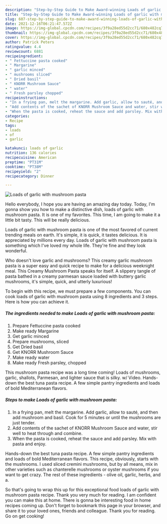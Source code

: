 ```yaml
---
description: "Step-by-Step Guide to Make Award-winning Loads of garlic with mushroom pasta"
title: "Step-by-Step Guide to Make Award-winning Loads of garlic with mushroom pasta"
slug: 607-step-by-step-guide-to-make-award-winning-loads-of-garlic-with-mushroom-pasta
date: 2021-12-16T06:21:47.572Z
image: https://img-global.cpcdn.com/recipes/3f9a28ed55d2cc71/680x482cq70/loads-of-garlic-with-mushroom-pasta-recipe-main-photo.jpg
thumbnail: https://img-global.cpcdn.com/recipes/3f9a28ed55d2cc71/680x482cq70/loads-of-garlic-with-mushroom-pasta-recipe-main-photo.jpg
cover: https://img-global.cpcdn.com/recipes/3f9a28ed55d2cc71/680x482cq70/loads-of-garlic-with-mushroom-pasta-recipe-main-photo.jpg
author: Patrick Peters
ratingvalue: 4.4
reviewcount: 6881
recipeingredient:
- " Fettuccine pasta cooked"
- " Margarine"
- " garlic minced"
- " mushrooms sliced"
- " Dried basil"
- " KNORR Mushroom Sauce"
- " water"
- " Fresh parsley chopped"
recipeinstructions:
- "In a frying pan, melt the margarine. Add garlic, allow to sauté, and then add mushroom and basil. Cook for 5 minutes or until the mushrooms are just tender."
- "Add contents of the sachet of KNORR Mushroom Sauce and water, stir well to heat through and combine."
- "When the pasta is cooked, reheat the sauce and add parsley. Mix with pasta and enjoy."
categories:
- Recipe
tags:
- loads
- of
- garlic

katakunci: loads of garlic 
nutrition: 136 calories
recipecuisine: American
preptime: "PT31M"
cooktime: "PT38M"
recipeyield: "2"
recipecategory: Dinner

---
```



![Loads of garlic with mushroom pasta](https://img-global.cpcdn.com/recipes/3f9a28ed55d2cc71/680x482cq70/loads-of-garlic-with-mushroom-pasta-recipe-main-photo.jpg)

Hello everybody, I hope you are having an amazing day today. Today, I'm gonna show you how to make a distinctive dish, loads of garlic with mushroom pasta. It is one of my favorites. This time, I am going to make it a little bit tasty. This will be really delicious.

Loads of garlic with mushroom pasta is one of the most favored of current trending meals on earth. It's simple, it is quick, it tastes delicious. It is appreciated by millions every day. Loads of garlic with mushroom pasta is something which I've loved my whole life. They're fine and they look wonderful.

Who doesn&#39;t love garlic and mushrooms? This creamy garlic mushroom pasta is a super easy and quick recipe to make for a delicious weeknight meal. This Creamy Mushroom Pasta speaks for itself. A slippery tangle of pasta bathed in a creamy parmesan sauce loaded with buttery garlic mushrooms, it&#39;s simple, quick, and utterly luxurious!


To begin with this recipe, we must prepare a few components. You can cook loads of garlic with mushroom pasta using 8 ingredients and 3 steps. Here is how you can achieve it.

<!--inarticleads1-->

##### The ingredients needed to make Loads of garlic with mushroom pasta:

1. Prepare  Fettuccine pasta cooked
1. Make ready  Margarine
1. Get  garlic minced
1. Prepare  mushrooms, sliced
1. Get  Dried basil
1. Get  KNORR Mushroom Sauce
1. Make ready  water
1. Make ready  Fresh parsley, chopped


This mushroom pasta recipe was a long time coming! Loads of mushrooms, garlic, shallots, Parmesan, and lighter sauce that is silky. w/ Video. Hands-down the best tuna pasta recipe. A few simple pantry ingredients and loads of bold Mediterranean flavors. 

<!--inarticleads2-->

##### Steps to make Loads of garlic with mushroom pasta:

1. In a frying pan, melt the margarine. Add garlic, allow to sauté, and then add mushroom and basil. Cook for 5 minutes or until the mushrooms are just tender.
1. Add contents of the sachet of KNORR Mushroom Sauce and water, stir well to heat through and combine.
1. When the pasta is cooked, reheat the sauce and add parsley. Mix with pasta and enjoy.


Hands-down the best tuna pasta recipe. A few simple pantry ingredients and loads of bold Mediterranean flavors. This recipe, obviously, starts with the mushrooms. I used sliced cremini mushrooms, but by all means, mix in other varieties such as chanterelle mushrooms or oyster mushrooms if you want to get crazy. The rest of these ingredients - olive oil, garlic, herbs, and a. 

So that's going to wrap this up for this exceptional food loads of garlic with mushroom pasta recipe. Thank you very much for reading. I am confident you can make this at home. There is gonna be interesting food in home recipes coming up. Don't forget to bookmark this page in your browser, and share it to your loved ones, friends and colleague. Thank you for reading. Go on get cooking!
